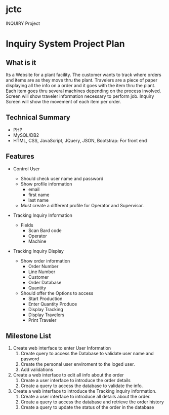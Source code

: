 # jctc
INQUIRY Project
# Inquiry  System Project Plan

## What is it
Its a Website for a plant facility. The customer wants to track where orders and items are as they move thru the plant.  Travelers are a piece of paper displaying all the info on a order and it goes with the item thru the plant.  Each item goes thru several machines depending on the process involved.  
Screen will show traveler information necessary to perform job. Inquiry Screen will show the movement of each item per order.

## Technical Summary

* PHP
* MySQL/DB2
* HTML, CSS, JavaScript, JQuery, JSON, Bootstrap: For front end

## Features

* Control User
  * Should check user name and password
  * Show profile information
    * email
    * first name
    * last name
  * Must create a different profile for Operator and Supervisor.

* Tracking Inquiry Information
  * Fields
    * Scan Bard code
    * Operator
    * Machine
* Tracking Inquiry Display
  * Show order information
    * Order Number
    * Line Number
    * Customer
    * Order Database
    * Quantity
  * Should offer the Options to access
    * Start Production
    * Enter Quantity Produce
    * Display Tracking
    * Display Travelers
    * Print Traveler

## Milestone List

1. Create web interface to enter User Information
   1. Create query to access the Database to validate user name and pasword
   2. Create the personal user enviroment to the loged user.
   3. Add validations
2. Create a web interface to edit all info about the order
   1. Create a user interface to introduce the order details
   2. Create a query to access the database to validate the info.
3. Create a web interface to introduce the Tracking inquiry information.
   1. Create a user interface to introduce all details about the order.
   2. Create a query to access the database and retrieve the order history
   3. Create a query to update the status of the order in the database
